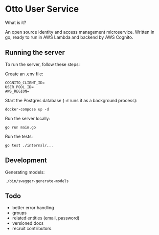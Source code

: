 # Otto User Service

What is it?

An open source identity and access management microservice. Written in go, ready to run in AWS Lambda and backend by 
AWS Cognito.

## Running the server
To run the server, follow these steps:

Create an .env file:
```.env
COGNITO_CLIENT_ID=
USER_POOL_ID=
AWS_REGION=
```

Start the Postgres database (`-d` runs it as a background process):
```
docker-compose up -d
```

Run the server locally:
```
go run main.go
```

Run the tests:
```
go test ./internal/...
```

## Development

Generating models:
```
./bin/swagger-generate-models
```

## Todo

* better error handling
* groups
* related entities (email, password)
* versioned docs
* recruit contributors

